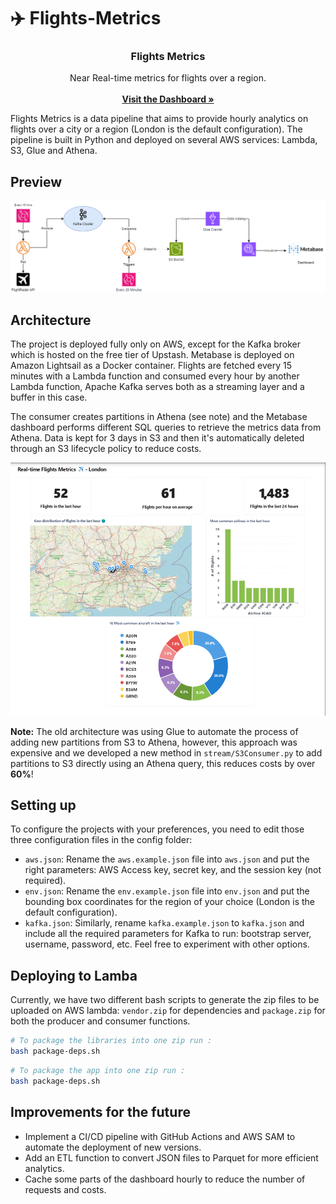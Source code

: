 # ✈️ Flights-Metrics


<h3 align="center">Flights Metrics</h3>

  <p align="center">
    Near Real-time metrics for flights over a region.
    <br/>
    <br/>
    <a href="https://metabase.anniscodes.com/public/dashboard/a4247cfe-df70-4dde-8070-538eba35fd84"><strong>Visit the Dashboard »</strong></a>
    <br/>


Flights Metrics is a data pipeline that aims to provide hourly analytics on flights over a city or a region (London is the default configuration). The pipeline is built in Python and deployed on several AWS services: Lambda, S3, Glue and Athena. 

## Preview

![architecture](docs/flights-metrics-architecture.png)



## Architecture

The project is deployed fully only on AWS, except for the Kafka broker which is hosted on the free tier of Upstash. Metabase is deployed on Amazon Lightsail as a Docker container. Flights are fetched every 15 minutes with a Lambda function and consumed every hour by another Lambda function, Apache Kafka serves both as a streaming layer and a buffer in this case. 

The consumer creates partitions in Athena (see note) and the Metabase dashboard performs different SQL queries to retrieve the metrics data from Athena. Data is kept for 3 days in S3 and then it's automatically deleted through an S3 lifecycle policy to reduce costs.

![architecture](docs/flights-dashboard.png)

**Note:** The old architecture was using Glue to automate the process of adding new partitions from S3 to Athena, however, this approach was expensive and we developed a new method in `stream/S3Consumer.py` to add partitions to S3 directly using an Athena query, this reduces costs by over **60%**!

## Setting up

To configure the projects with your preferences, you need to edit those three configuration files in the config folder:

- `aws.json`: Rename the `aws.example.json` file into `aws.json` and put the right parameters: AWS Access key, secret key, and the session key (not required).
- `env.json`: Rename the `env.example.json` file into `env.json` and put the bounding box coordinates for the region of your choice (London is the default configuration).
- `kafka.json`: Similarly, rename `kafka.example.json` to `kafka.json` and include all the required parameters for Kafka to run: bootstrap server, username, password, etc. Feel free to experiment with other options.  

## Deploying to Lamba

Currently, we have two different bash scripts to generate the zip files to be uploaded on AWS lambda: `vendor.zip` for dependencies and `package.zip` for both the producer and consumer functions.

```bash
# To package the libraries into one zip run :
bash package-deps.sh
```

```bash
# To package the app into one zip run :
bash package-deps.sh
```

## Improvements for the future

- Implement a CI/CD pipeline with GitHub Actions and AWS SAM to automate the deployment of new versions.
- Add an ETL function to convert JSON files to Parquet for more efficient analytics.
- Cache some parts of the dashboard hourly to reduce the number of requests and costs. 

